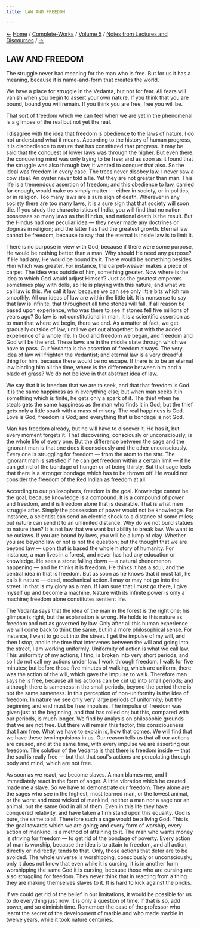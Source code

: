 ```yaml
---
title: LAW AND FREEDOM

---
```

<div>

[←](on_the_vedanta_philosophy.htm) [Home](../../../index.htm) /
[Complete-Works](../../complete_works.htm) / [Volume
5](../volume_5_contents.htm) / [Notes from Lectures and
Discourses](notes_from_lectures_and_discourses_contents.htm)
/ [→](the_goal_and_the_methods_of_realisation.htm)

  

## LAW AND FREEDOM

The struggle never had meaning for the man who is free. But for us it
has a meaning, because it is name-and-form that creates the world.

We have a place for struggle in the Vedanta, but not for fear. All fears
will vanish when you begin to assert your own nature. If you think that
you are bound, bound you will remain. If you think you are free, free
you will be.

That sort of freedom which we can feel when we are yet in the phenomenal
is a glimpse of the real but not yet the real.

I disagree with the idea that freedom is obedience to the laws of
nature. I do not understand what it means. According to the history of
human progress, it is disobedience to nature that has constituted that
progress. It may be said that the conquest of lower laws was through the
higher. But even there, the conquering mind was only trying to be free;
and as soon as it found that the struggle was also through law, it
wanted to conquer that also. So the ideal was freedom in every case. The
trees never disobey law. I never saw a cow steal. An oyster never told a
lie. Yet they are not greater than man. This life is a tremendous
assertion of freedom; and this obedience to law, carried far enough,
would make us simply matter — either in society, or in politics, or in
religion. Too many laws are a sure sign of death. Wherever in any
society there are too many laws, it is a sure sign that that society
will soon die. If you study the characteristics of India, you will find
that no nation possesses so many laws as the Hindus, and national death
is the result. But the Hindus had one peculiar idea — they never made
any doctrines or dogmas in religion; and the latter has had the greatest
growth. Eternal law cannot be freedom, because to say that the eternal
is inside law is to limit it.

There is no purpose in view with God, because if there were some
purpose, He would be nothing better than a man. Why should He need any
purpose? If He had any, He would be bound by it. There would be
something besides Him which was greater. For instance, the carpet-weaver
makes a piece of carpet. The idea was outside of him, something greater.
Now where is the idea to which God would adjust Himself? Just as the
greatest emperors sometimes play with dolls, so He is playing with this
nature; and what we call law is this. We call it law, because we can see
only little bits which run smoothly. All our ideas of law are within the
little bit. It is nonsense to say that law is infinite, that throughout
all time stones will fall. If all reason be based upon experience, who
was there to see if stones fell five millions of years ago? So law is
not constitutional in man. It is a scientific assertion as to man that
where we begin, there we end. As a matter of fact, we get gradually
outside of law, until we get out altogether, but with the added
experience of a whole life. In God and freedom we began, and freedom and
God will be the end. These laws are in the middle state through which we
have to pass. Our Vedanta is the assertion of freedom always. The very
idea of law will frighten the Vedantist; and eternal law is a very
dreadful thing for him, because there would be no escape. If there is to
be an eternal law binding him all the time, where is the difference
between him and a blade of grass? We do not believe in that abstract
idea of law.

We say that it is freedom that we are to seek, and that that freedom is
God. It is the same happiness as in everything else; but when man seeks
it in something which is finite, he gets only a spark of it. The thief
when he steals gets the same happiness as the man who finds it in God;
but the thief gets only a little spark with a mass of misery. The real
happiness is God. Love is God, freedom is God; and everything that is
bondage is not God.

Man has freedom already, but he will have to discover it. He has it, but
every moment forgets it. That discovering, consciously or unconsciously,
is the whole life of every one. But the difference between the sage and
the ignorant man is that one does it consciously and the other
unconsciously. Every one is struggling for freedom — from the atom to
the star. The ignorant man is satisfied if he can get freedom within a
certain limit — if he can get rid of the bondage of hunger or of being
thirsty. But that sage feels that there is a stronger bondage which has
to be thrown off. He would not consider the freedom of the Red Indian as
freedom at all.

According to our philosophers, freedom is the goal. Knowledge cannot be
the goal, because knowledge is a compound. It is a compound of power and
freedom, and it is freedom alone that is desirable. That is what men
struggle after. Simply the possession of power would not be knowledge.
For instance, a scientist can send an electric shock to a distance of
some miles; but nature can send it to an unlimited distance. Why do we
not build statues to nature then? It is not law that we want but ability
to break law. We want to be outlaws. If you are bound by laws, you will
be a lump of clay. Whether you are beyond law or not is not the
question; but the thought that we are beyond law — upon that is based
the whole history of humanity. For instance, a man lives in a forest,
and never has had any education or knowledge. He sees a stone falling
down — a natural phenomenon happening — and he thinks it is freedom. He
thinks it has a soul, and the central idea in that is freedom. But as
soon as he knows that it must fall, he calls it nature — dead,
mechanical action. I may or may not go into the street. In that is my
glory as a man. If I am sure that I must go there, I give myself up and
become a machine. Nature with its infinite power is only a machine;
freedom alone constitutes sentient life.

The Vedanta says that the idea of the man in the forest is the right
one; his glimpse is right, but the explanation is wrong. He holds to
this nature as freedom and not as governed by law. Only after all this
human experience we will come back to think the same, but in a more
philosophical sense. For instance, I want to go out into the street. I
get the impulse of my will, and then I stop; and in the time that
intervenes between the will and going into the street, I am working
uniformly. Uniformity of action is what we call law. This uniformity of
my actions, I find, is broken into very short periods, and so I do not
call my actions under law. I work through freedom. I walk for five
minutes; but before those five minutes of walking, which are uniform,
there was the action of the will, which gave the impulse to walk.
Therefore man says he is free, because all his actions can be cut up
into small periods; and although there is sameness in the small periods,
beyond the period there is not the same sameness. In this perception of
non-uniformity is the idea of freedom. In nature we see only very large
periods of uniformity; but the beginning and end must be free impulses.
The impulse of freedom was given just at the beginning, and that has
rolled on; but this, compared with our periods, is much longer. We find
by analysis on philosophic grounds that we are not free. But there will
remain this factor, this consciousness that I am free. What we have to
explain is, how that comes. We will find that we have these two
impulsions in us. Our reason tells us that all our actions are caused,
and at the same time, with every impulse we are asserting our freedom.
The solution of the Vedanta is that there is freedom inside — that the
soul is really free — but that that soul's actions are percolating
through body and mind, which are not free.

As soon as we react, we become slaves. A man blames me, and I
immediately react in the form of anger. A little vibration which he
created made me a slave. So we have to demonstrate our freedom. They
alone are the sages who see in the highest, most learned man, or the
lowest animal, or the worst and most wicked of mankind, neither a man
nor a sage nor an animal, but the same God in all of them. Even in this
life they have conquered relativity, and have taken a firm stand upon
this equality. God is pure, the same to all. Therefore such a sage would
be a living God. This is the goal towards which we are going; and every
form of worship, every action of mankind, is a method of attaining to
it. The man who wants money is striving for freedom — to get rid of the
bondage of poverty. Every action of man is worship, because the idea is
to attain to freedom, and all action, directly or indirectly, tends to
that. Only, those actions that deter are to be avoided. The whole
universe is worshipping, consciously or unconsciously; only it does not
know that even while it is cursing, it is in another form worshipping
the same God it is cursing, because those who are cursing are also
struggling for freedom. They never think that in reacting from a thing
they are making themselves slaves to it. It is hard to kick against the
pricks.

If we could get rid of the belief in our limitations, it would be
possible for us to do everything just now. It is only a question of
time. If that is so, add power, and so diminish time. Remember the case
of the professor who learnt the secret of the development of marble and
who made marble in twelve years, while it took nature centuries.

</div>
